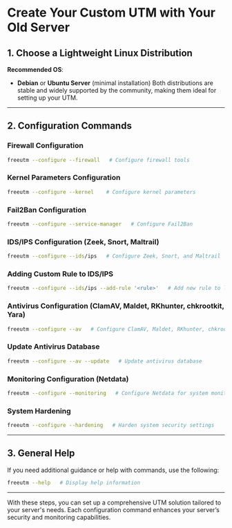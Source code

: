 # Create Your Custom UTM with Your Old Server

## 1. Choose a Lightweight Linux Distribution

**Recommended OS**:
- **Debian** or **Ubuntu Server** (minimal installation)
Both distributions are stable and widely supported by the community, making them ideal for setting up your UTM.

---

## 2. Configuration Commands

### Firewall Configuration
```bash
freeutm --configure --firewall   # Configure firewall tools
```

### Kernel Parameters Configuration
```bash
freeutm --configure --kernel    # Configure kernel parameters
```

### Fail2Ban Configuration
```bash
freeutm --configure --service-manager   # Configure Fail2Ban
```

### IDS/IPS Configuration (Zeek, Snort, Maltrail)
```bash
freeutm --configure --ids/ips   # Configure Zeek, Snort, and Maltrail
```

### Adding Custom Rule to IDS/IPS
```bash
freeutm --configure --ids/ips --add-rule '<rule>'   # Add new rule to local.rules
```

### Antivirus Configuration (ClamAV, Maldet, RKhunter, chkrootkit, Yara)
```bash
freeutm --configure --av   # Configure ClamAV, Maldet, RKhunter, chkrootkit, and Yara
```

### Update Antivirus Database
```bash
freeutm --configure --av --update   # Update antivirus database
```

### Monitoring Configuration (Netdata)
```bash
freeutm --configure --monitoring   # Configure Netdata for system monitoring
```

### System Hardening
```bash
freeutm --configure --hardening   # Harden system security settings
```

---

## 3. General Help
If you need additional guidance or help with commands, use the following:
```bash
freeutm --help   # Display help information
```

---

With these steps, you can set up a comprehensive UTM solution tailored to your server's needs. Each configuration command enhances your server’s security and monitoring capabilities.
